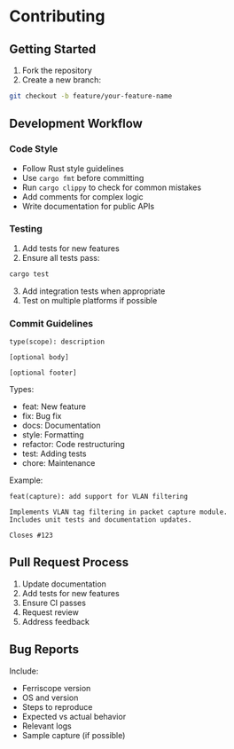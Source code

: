 # Contributing

## Getting Started

1. Fork the repository
2. Create a new branch:
```bash
git checkout -b feature/your-feature-name
```

## Development Workflow

### Code Style
- Follow Rust style guidelines
- Use `cargo fmt` before committing
- Run `cargo clippy` to check for common mistakes
- Add comments for complex logic
- Write documentation for public APIs

### Testing
1. Add tests for new features
2. Ensure all tests pass:
```bash
cargo test
```
3. Add integration tests when appropriate
4. Test on multiple platforms if possible

### Commit Guidelines
```
type(scope): description

[optional body]

[optional footer]
```

Types:
- feat: New feature
- fix: Bug fix
- docs: Documentation
- style: Formatting
- refactor: Code restructuring
- test: Adding tests
- chore: Maintenance

Example:
```
feat(capture): add support for VLAN filtering

Implements VLAN tag filtering in packet capture module.
Includes unit tests and documentation updates.

Closes #123
```

## Pull Request Process

1. Update documentation
2. Add tests for new features
3. Ensure CI passes
4. Request review
5. Address feedback

## Bug Reports

Include:
- Ferriscope version
- OS and version
- Steps to reproduce
- Expected vs actual behavior
- Relevant logs
- Sample capture (if possible)
